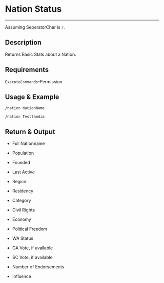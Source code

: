 # Nation Status

---

Assuming SeperatorChar is ``/``.

## Description

Returns Basic Stats about a Nation.

## Requirements

``ExecuteCommands``-Permission

## Usage & Example

```
/nation NationName
```

```
/nation Testlandia
```

## Return & Output

- Full Nationname

- Population

- Founded

- Last Active

- Region

- Residency

- Category

- Civil Rights

- Economy

- Political Freedom

- WA Status

- GA Vote, if available

- SC Vote, if available

- Number of Endorsements

- Influence


